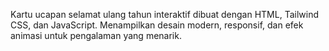 Kartu ucapan selamat ulang tahun interaktif dibuat dengan HTML, Tailwind CSS, dan JavaScript. Menampilkan desain modern, responsif, dan efek animasi untuk pengalaman yang menarik.

